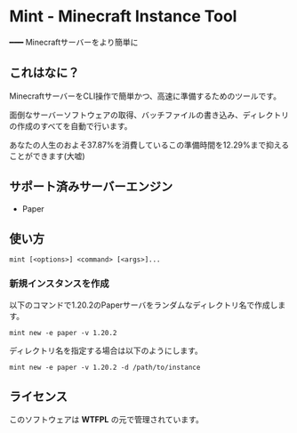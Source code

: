 # Mint - Minecraft Instance Tool

━━━ Minecraftサーバーをより簡単に 

## これはなに？

MinecraftサーバーをCLI操作で簡単かつ、高速に準備するためのツールです。

面倒なサーバーソフトウェアの取得、バッチファイルの書き込み、ディレクトリの作成のすべてを自動で行います。

あなたの人生のおよそ37.87%を消費しているこの準備時間を12.29%まで抑えることができます(大嘘)

## サポート済みサーバーエンジン

- Paper

## 使い方

```shell
mint [<options>] <command> [<args>]...
```

### 新規インスタンスを作成

以下のコマンドで1.20.2のPaperサーバをランダムなディレクトリ名で作成します。

```shell
mint new -e paper -v 1.20.2
```

ディレクトリ名を指定する場合は以下のようにします。

```shell
mint new -e paper -v 1.20.2 -d /path/to/instance
```

## ライセンス

このソフトウェアは **WTFPL** の元で管理されています。
